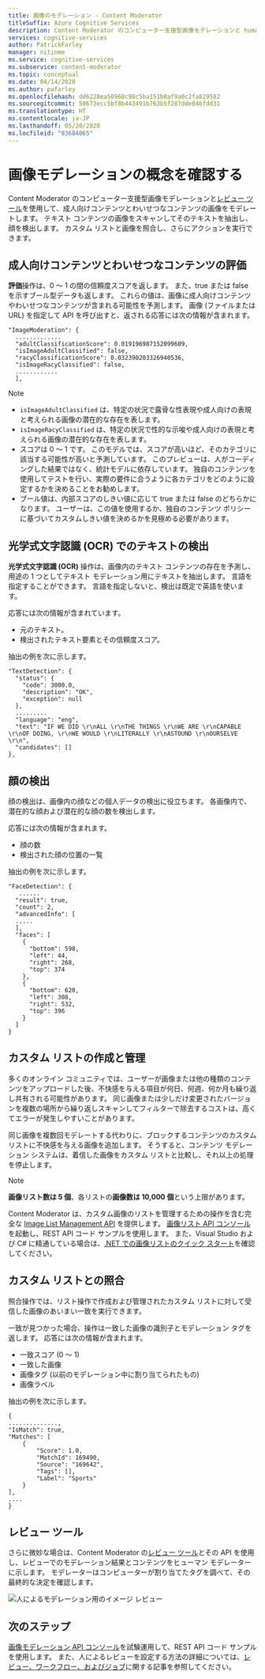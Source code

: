 ```yaml
---
title: 画像のモデレーション - Content Moderator
titleSuffix: Azure Cognitive Services
description: Content Moderator のコンピューター支援型画像モデレーションと human-in-the-loop (人間参加) レビュー ツールを使用して、成人向けコンテンツとわいせつなコンテンツの画像をモデレートします。
services: cognitive-services
author: PatrickFarley
manager: nitinme
ms.service: cognitive-services
ms.subservice: content-moderator
ms.topic: conceptual
ms.date: 04/14/2020
ms.author: pafarley
ms.openlocfilehash: dd6228ea50968c98c5ba151b8af9a0c2fa829582
ms.sourcegitcommit: 50673ecc5bf8b443491b763b5f287dde046fdd31
ms.translationtype: HT
ms.contentlocale: ja-JP
ms.lasthandoff: 05/20/2020
ms.locfileid: "83684065"
---
```

# <a name="learn-image-moderation-concepts"></a>画像モデレーションの概念を確認する

Content Moderator のコンピューター支援型画像モデレーションと[レビュー ツール](Review-Tool-User-Guide/human-in-the-loop.md)を使用して、成人向けコンテンツとわいせつなコンテンツの画像をモデレートします。 テキスト コンテンツの画像をスキャンしてそのテキストを抽出し、顔を検出します。 カスタム リストと画像を照合し、さらにアクションを実行できます。

## <a name="evaluating-for-adult-and-racy-content"></a>成人向けコンテンツとわいせつなコンテンツの評価

**評価**操作は、0 ～ 1 の間の信頼度スコアを返します。 また、true または false を示すブール型データも返します。 これらの値は、画像に成人向けコンテンツやわいせつなコンテンツが含まれる可能性を予測します。 画像 (ファイルまたは URL) を指定して API を呼び出すと、返される応答には次の情報が含まれます。

    "ImageModeration": {
      .............
      "adultClassificationScore": 0.019196987152099609,
      "isImageAdultClassified": false,
      "racyClassificationScore": 0.032390203326940536,
      "isImageRacyClassified": false,
      ............
      ],

> [!NOTE]
> 
> - `isImageAdultClassified` は、特定の状況で露骨な性表現や成人向けの表現と考えられる画像の潜在的な存在を表します。
> - `isImageRacyClassified` は、特定の状況で性的な示唆や成人向けの表現と考えられる画像の潜在的な存在を表します。
> - スコアは 0 ～ 1 です。 このモデルでは、スコアが高いほど、そのカテゴリに該当する可能性が高いと予測しています。 このプレビューは、人がコーディングした結果ではなく、統計モデルに依存しています。 独自のコンテンツを使用してテストを行い、実際の要件に合うように各カテゴリをどのように設定するかを決めることをお勧めします。
> - ブール値は、内部スコアのしきい値に応じて true または false のどちらかになります。 ユーザーは、この値を使用するか、独自のコンテンツ ポリシーに基づいてカスタムしきい値を決めるかを見極める必要があります。

## <a name="detecting-text-with-optical-character-recognition-ocr"></a>光学式文字認識 (OCR) でのテキストの検出

**光学式文字認識 (OCR)** 操作は、画像内のテキスト コンテンツの存在を予測し、用途の 1 つとしてテキスト モデレーション用にテキストを抽出します。 言語を指定することができます。 言語を指定しないと、検出は既定で英語を使います。

応答には次の情報が含まれています。
- 元のテキスト。
- 検出されたテキスト要素とその信頼度スコア。

抽出の例を次に示します。

    "TextDetection": {
      "status": {
        "code": 3000.0,
        "description": "OK",
        "exception": null
      },
      .........
      "language": "eng",
      "text": "IF WE DID \r\nALL \r\nTHE THINGS \r\nWE ARE \r\nCAPABLE \r\nOF DOING, \r\nWE WOULD \r\nLITERALLY \r\nASTOUND \r\nOURSELVE \r\n",
      "candidates": []
    },


## <a name="detecting-faces"></a>顔の検出

顔の検出は、画像内の顔などの個人データの検出に役立ちます。 各画像内で、潜在的な顔および潜在的な顔の数を検出します。

応答には次の情報が含まれます。

- 顔の数
- 検出された顔の位置の一覧

抽出の例を次に示します。


    "FaceDetection": {
       ......
      "result": true,
      "count": 2,
      "advancedInfo": [
      .....
      ],
      "faces": [
        {
          "bottom": 598,
          "left": 44,
          "right": 268,
          "top": 374
        },
        {
          "bottom": 620,
          "left": 308,
          "right": 532,
          "top": 396
        }
      ]
    }

## <a name="creating-and-managing-custom-lists"></a>カスタム リストの作成と管理

多くのオンライン コミュニティでは、ユーザーが画像または他の種類のコンテンツをアップロードした後、不快感を与える項目が何日、何週、何か月も繰り返し共有される可能性があります。 同じ画像または少しだけ変更されたバージョンを複数の場所から繰り返しスキャンしてフィルターで除去するコストは、高くてエラーが発生しやすいことがあります。

同じ画像を複数回モデレートする代わりに、ブロックするコンテンツのカスタム リストに不快感を与える画像を追加します。 そうすると、コンテンツ モデレーション システムは、着信した画像をカスタム リストと比較し、それ以上の処理を停止します。

> [!NOTE]
> **画像リスト数は 5 個**、各リストの**画像数は 10,000 個**という上限があります。
>

Content Moderator は、カスタム画像のリストを管理するための操作を含む完全な [Image List Management API](try-image-list-api.md) を提供します。 [画像リスト API コンソール](try-image-list-api.md)を起動し、REST API コード サンプルを使用します。 また、Visual Studio および C# に精通している場合は、[.NET での画像リストのクイック スタート](image-lists-quickstart-dotnet.md)を確認してください。

## <a name="matching-against-your-custom-lists"></a>カスタム リストとの照合

照合操作では、リスト操作で作成および管理されたカスタム リストに対して受信した画像のあいまい一致を実行できます。

一致が見つかった場合、操作は一致した画像の識別子とモデレーション タグを返します。 応答には次の情報が含まれます。

- 一致スコア (0 ～ 1)
- 一致した画像
- 画像タグ (以前のモデレーション中に割り当てられたもの)
- 画像ラベル

抽出の例を次に示します。

    {
    ..............,
    "IsMatch": true,
    "Matches": [
        {
            "Score": 1.0,
            "MatchId": 169490,
            "Source": "169642",
            "Tags": [],
            "Label": "Sports"
        }
    ],
    ....
    }

## <a name="review-tool"></a>レビュー ツール

さらに微妙な場合は、Content Moderator の[レビュー ツール](Review-Tool-User-Guide/human-in-the-loop.md)とその API を使用し、レビューでのモデレーション結果とコンテンツをヒューマン モデレーターに示します。 モデレーターはコンピューターが割り当てたタグを調べて、その最終的な決定を確認します。

![人によるモデレーション用のイメージ レビュー](images/moderation-reviews-quickstart-dotnet.PNG)

## <a name="next-steps"></a>次のステップ

[画像モデレーション API コンソール](try-image-api.md)を試験運用して、REST API コード サンプルを使用します。 また、人によるレビューを設定する方法の詳細については、[レビュー、ワークフロー、およびジョブ](./review-api.md)に関する記事を参照してください。
